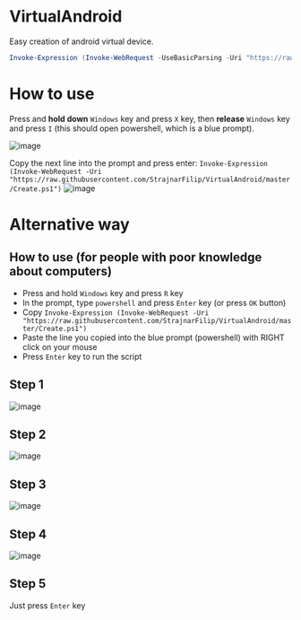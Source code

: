 # VirtualAndroid
Easy creation of android virtual device.

```ps1
Invoke-Expression (Invoke-WebRequest -UseBasicParsing -Uri "https://raw.githubusercontent.com/StrajnarFilip/VirtualAndroid/master/Create.ps1")
```

# How to use
Press and **hold down** `Windows` key and press `X` key, then **release** `Windows` key and press `I` (this should open powershell, which is a blue prompt).

![image](https://user-images.githubusercontent.com/46705237/153288060-96da9e48-4b85-4d94-b6e9-e26cdeecc79c.png)

Copy the next line into the prompt and press enter:
`Invoke-Expression (Invoke-WebRequest -Uri "https://raw.githubusercontent.com/StrajnarFilip/VirtualAndroid/master/Create.ps1")`
![image](https://user-images.githubusercontent.com/46705237/153288246-7d04a239-e50e-433e-8262-cb872b9dd883.png)


# Alternative way

## How to use (for people with poor knowledge about computers)

- Press and hold `Windows` key and press `R` key
- In the prompt, type `powershell` and press `Enter` key (or press `OK` button)
- Copy `Invoke-Expression (Invoke-WebRequest -Uri "https://raw.githubusercontent.com/StrajnarFilip/VirtualAndroid/master/Create.ps1")`
- Paste the line you copied into the blue prompt (powershell) with RIGHT click on your mouse
- Press `Enter` key to run the script


## Step 1
![image](https://user-images.githubusercontent.com/46705237/153286846-61941268-4fc0-47e3-bc45-c9f670726647.png)

## Step 2
![image](https://user-images.githubusercontent.com/46705237/153286888-6b685f1a-d3f8-4479-ac3d-3b59e79fe39b.png)

## Step 3
![image](https://user-images.githubusercontent.com/46705237/153287027-a54b794b-bc7a-4a8c-868b-fee44fd3a556.png)

## Step 4
![image](https://user-images.githubusercontent.com/46705237/153287108-70467c31-7005-4777-a4c8-8aee196d46b5.png)

## Step 5
Just press `Enter` key
